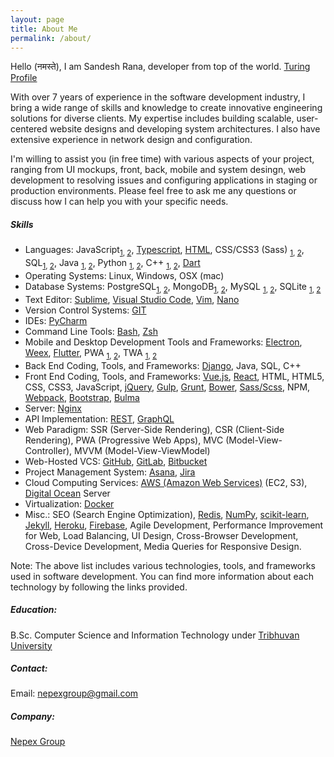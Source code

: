 ```yaml
---
layout: page
title: About Me
permalink: /about/
---
```


Hello (नमस्ते), I am Sandesh Rana, developer from top of the world. [Turing Profile](https://matching.turing.com/developer-resume-preview/dae61b3c73a38ab1c6e23c8713daebf39899a11d3439)

With over 7 years of experience in the software development industry, I bring a wide range of skills and knowledge to create innovative engineering solutions for diverse clients. My expertise includes building scalable, user-centered website designs and developing system architectures. I also have extensive experience in network design and configuration.

I'm willing to assist you (in free time) with various aspects of your project, ranging from UI mockups, front, back, mobile and system desingn, web development to resolving issues and configuring applications in staging or production environments. Please feel free to ask me any questions or discuss how I can help you with your specific needs.

##### Skills
- Languages: JavaScript<sub>[1](https://developer.mozilla.org/en-US/docs/Web/JavaScript), [2](https://www.ecma-international.org/publications/standards/Ecma-262.htm)</sub>, [Typescript](https://www.typescriptlang.org/docs/handbook/2/everyday-types.html), [HTML](https://developer.mozilla.org/en-US/docs/Web/HTML), CSS/CSS3 (Sass) <sub>[1](https://developer.mozilla.org/en-US/docs/Web/CSS), [2](https://sass-lang.com/)</sub>, SQL<sub>[1](https://www.w3schools.com/sql/), [2](https://developer.mozilla.org/en-US/docs/Web/SQL)</sub>, Java <sub>[1](https://docs.oracle.com/en/java/), [2](https://www.tutorialspoint.com/java/index.htm)</sub>, Python <sub>[1](https://docs.python.org/), [2](https://www.tutorialspoint.com/python/index.htm)</sub>, C++ <sub>[1](https://en.cppreference.com/w/), [2](https://www.geeksforgeeks.org/c-plus-plus/)</sub>, [Dart](https://dart.dev/guides)
- Operating Systems: Linux, Windows, OSX (mac)
- Database Systems: PostgreSQL<sub>[1](https://www.postgresql.org/), [2](https://www.postgresql.org/docs/)</sub>, MongoDB<sub>[1](https://www.mongodb.com/), [2](https://docs.mongodb.com/)</sub>, MySQL <sub>[1](https://www.mysql.com/), [2](https://dev.mysql.com/doc/)</sub>, SQLite <sub>[1](https://www.sqlite.org/index.html), [2](https://www.sqlite.org/docs.html)</sub>
- Text Editor: [Sublime](https://www.sublimetext.com/), [Visual Studio Code](https://code.visualstudio.com/), [Vim](https://www.vim.org/), [Nano](https://www.nano-editor.org/)
- Version Control Systems: [GIT](https://git-scm.com/)
- IDEs: [PyCharm](https://www.jetbrains.com/pycharm/)
- Command Line Tools: [Bash](https://www.gnu.org/software/bash/), [Zsh](https://zsh.sourceforge.io/Doc/Release/zsh_toc.html)
- Mobile and Desktop Development Tools and Frameworks: [Electron](https://www.electronjs.org/), [Weex](https://weex.apache.org/), [Flutter](https://docs.flutter.dev/ui/widgets-intro), PWA <sub>[1](https://web.dev/progressive-web-apps/), [2](https://developers.google.com/web/progressive-web-apps)</sub>, TWA <sub>[1](https://developer.android.com/guide/topics/manifest/manifest-twa), [2](https://developer.chrome.com/docs/android/trusted-web-activity/)</sub>
- Back End Coding, Tools, and Frameworks: [Django](https://www.djangoproject.com/), Java, SQL, C++
- Front End Coding, Tools, and Frameworks: [Vue.js](https://vuejs.org/), [React](https://react.dev/learn/describing-the-ui), HTML, HTML5, CSS, CSS3, JavaScript, [jQuery](https://jquery.com/), [Gulp](https://gulpjs.com/), [Grunt](https://gruntjs.com/), [Bower](https://bower.io/), [Sass/Scss](https://sass-lang.com/), NPM, [Webpack](https://webpack.js.org/), [Bootstrap](https://getbootstrap.com/), [Bulma](https://bulma.io/)
- Server: [Nginx](https://nginx.org/)
- API Implementation: [REST](https://restfulapi.net/), [GraphQL](https://graphql.org/)
- Web Paradigm: SSR (Server-Side Rendering), CSR (Client-Side Rendering), PWA (Progressive Web Apps), MVC (Model-View-Controller), MVVM (Model-View-ViewModel)
- Web-Hosted VCS: [GitHub](https://github.com/), [GitLab](https://gitlab.com/), [Bitbucket](https://bitbucket.org/)
- Project Management System: [Asana](https://asana.com/), [Jira](https://www.atlassian.com/software/jira)
- Cloud Computing Services: [AWS (Amazon Web Services)](https://aws.amazon.com/) (EC2, S3), [Digital Ocean](https://www.digitalocean.com/) Server
- Virtualization: [Docker](https://www.docker.com/)
- Misc.: SEO (Search Engine Optimization), [Redis](https://redis.io/), [NumPy](https://numpy.org/), [scikit-learn](https://scikit-learn.org/), [Jekyll](https://jekyllrb.com/), [Heroku](https://www.heroku.com/), [Firebase](https://firebase.google.com/), Agile Development, Performance Improvement for Web, Load Balancing, UI Design, Cross-Browser Development, Cross-Device Development, Media Queries for Responsive Design.

Note: The above list includes various technologies, tools, and frameworks used in software development. You can find more information about each technology by following the links provided.

##### Education: 
B.Sc. Computer Science and Information Technology under [Tribhuvan University](https://tribhuvan-university.edu.np/)

##### Contact:
Email: [nepexgroup@gmail.com](nepexgroup@gmail.com)

##### Company:
[Nepex Group](https://www.nepexgroup.com/)
